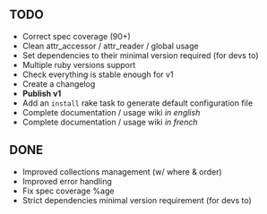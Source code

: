 ## TODO

- Correct spec coverage (90+)
- Clean attr_accessor / attr_reader / global usage
- Set dependencies to their minimal version required (for devs to)
- Multiple ruby versions support
- Check everything is stable enough for v1
- Create a changelog
- __Publish v1__
- Add an `install` rake task to generate default configuration file
- Complete documentation / usage wiki _in english_
- Complete documentation / usage wiki _in french_


## DONE

- Improved collections management (w/ where & order)
- Improved error handling
- Fix spec coverage %age
- Strict dependencies minimal version requirement (for devs to)
